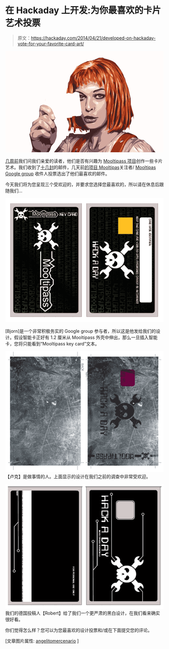 # 在 Hackaday 上开发:为你最喜欢的卡片艺术投票

> 原文：<https://hackaday.com/2014/04/21/developed-on-hackaday-vote-for-your-favorite-card-art/>

[![](img/d1e40d92c6fc54f4bf09ab08e465063c.png)](http://hackaday.com/wp-content/uploads/2014/04/multipass__by_mixmasterangel-d5yihtc.jpg)

[几周前](http://hackaday.com/2014/03/27/developed-on-hackaday-need-card-art-who-likes-to-draw/)我们问我们亲爱的读者，他们是否有兴趣为 [Mooltipass 项目](https://github.com/limpkin/mooltipass)创作一些卡片艺术。我们收到了[十几封](https://github.com/limpkin/mooltipass/tree/master/smartcard_designs)的邮件，几天前[的项目 Mooltipas](http://hackaday.io/project/86-Mooltipass)关注者/ [Mooltipas Google group](https://groups.google.com/forum/#!forum/mooltipass) 收件人投票选出了他们最喜欢的邮件。

今天我们将为您呈现三个受欢迎的，并要求您选择您最喜欢的，所以请在休息后跟随我们…

[![[Bjorn]'s design](img/5cbb0f0b6004c10d1f8f4c2658cddb29.png)](http://hackaday.com/wp-content/uploads/2014/04/z_bjorn-wielens_suggested_design_v32.png)

[Bjorn]是一个非常积极务实的 Google group 参与者，所以这是他发给我们的设计。假设智能卡正好有 1.2 厘米从 Mooltipass 外壳中伸出，那么一旦插入智能卡，您将只能看到“Mooltipass key card”文本。

[![Luke Brown's design](img/f8d6a4e71d3988899dfb04bc1edaf844.png)](http://hackaday.com/wp-content/uploads/2014/04/z_luke-brown_suggested_design_v2.png) 【卢克】是做事情的人。上面显示的设计在我们之前的调查中非常受欢迎。

[![[Robert]'s design](img/72adec61850254c8773a8d3d5bd6365a.png)](http://hackaday.com/wp-content/uploads/2014/04/z_robert-tomsons_suggested_design_v11.png) 我们的德国投稿人【Robert】给了我们一个更严肃的黑白设计，在我们看来确实很好看。

你们觉得怎么样？您可以为您最喜欢的设计投票和/或在下面提交您的评论。

[文章图片属性: [angelitomercenario](http://www.angelitomercenario.blogspot.ch/) ]